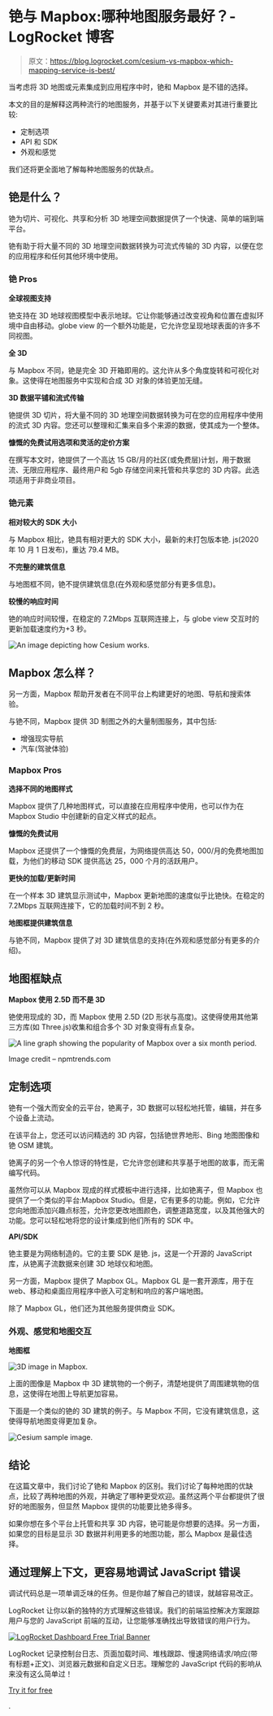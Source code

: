 # 铯与 Mapbox:哪种地图服务最好？- LogRocket 博客

> 原文：<https://blog.logrocket.com/cesium-vs-mapbox-which-mapping-service-is-best/>

当考虑将 3D 地图或元素集成到应用程序中时，铯和 Mapbox 是不错的选择。

本文的目的是解释这两种流行的地图服务，并基于以下关键要素对其进行重要比较:

*   定制选项
*   API 和 SDK
*   外观和感觉

我们还将更全面地了解每种地图服务的优缺点。

## 铯是什么？

铯为切片、可视化、共享和分析 3D 地理空间数据提供了一个快速、简单的端到端平台。

铯有助于将大量不同的 3D 地理空间数据转换为可流式传输的 3D 内容，以便在您的应用程序和任何其他环境中使用。

### 铯 Pros

**全球视图支持**

铯支持在 3D 地球视图模型中表示地球。它让你能够通过改变视角和位置在虚拟环境中自由移动。globe view 的一个额外功能是，它允许您呈现地球表面的许多不同视图。

**全 3D**

与 Mapbox 不同，铯是完全 3D 开箱即用的。这允许从多个角度旋转和可视化对象。这使得在地图服务中实现和合成 3D 对象的体验更加无缝。

**3D 数据平铺和流式传输**

铯提供 3D 切片，将大量不同的 3D 地理空间数据转换为可在您的应用程序中使用的流式 3D 内容。您还可以整理和汇集来自多个来源的数据，使其成为一个整体。

**慷慨的免费试用选项和灵活的定价方案**

在撰写本文时，铯提供了一个高达 15 GB/月的社区(或免费层)计划，用于数据流、无限应用程序、最终用户和 5gb 存储空间来托管和共享您的 3D 内容。此选项适用于非商业项目。

### 铯元素

**相对较大的 SDK 大小**

与 Mapbox 相比，铯具有相对更大的 SDK 大小，最新的未打包版本铯. js(2020 年 10 月 1 日发布)，重达 79.4 MB。

**不完整的建筑信息**

与地图框不同，铯不提供建筑信息(在外观和感觉部分有更多信息)。

**较慢的响应时间**

铯的响应时间较慢，在稳定的 7.2Mbps 互联网连接上，与 globe view 交互时的更新加载速度约为+3 秒。

![An image depicting how Cesium works.](img/9c1040e33efaf7ccaf962cc0aa9dd3ab.png)

## Mapbox 怎么样？

另一方面，Mapbox 帮助开发者在不同平台上构建更好的地图、导航和搜索体验。

与铯不同，Mapbox 提供 3D 制图之外的大量制图服务，其中包括:

*   增强现实导航
*   汽车(驾驶体验)

### Mapbox Pros

**选择不同的地图样式**

Mapbox 提供了几种地图样式，可以直接在应用程序中使用，也可以作为在 Mapbox Studio 中创建新的自定义样式的起点。

**慷慨的免费试用**

Mapbox 还提供了一个慷慨的免费层，为网络提供高达 50，000/月的免费地图加载，为他们的移动 SDK 提供高达 25，000 个月的活跃用户。

**更快的加载/更新时间**

在一个样本 3D 建筑显示测试中，Mapbox 更新地图的速度似乎比铯快。在稳定的 7.2Mbps 互联网连接下，它的加载时间不到 2 秒。

**地图框提供建筑信息**

与铯不同，Mapbox 提供了对 3D 建筑信息的支持(在外观和感觉部分有更多的介绍)。

## 地图框缺点

**Mapbox 使用 2.5D 而不是 3D**

铯使用现成的 3D，而 Mapbox 使用 2.5D (2D 形状与高度)。这使得使用其他第三方库(如 Three.js)收集和组合多个 3D 对象变得有点复杂。

![A line graph showing the popularity of Mapbox over a six month period.](img/2fd4bec4a804b5aa633a77e91c5c330e.png)

Image credit – npmtrends.com

## 定制选项

铯有一个强大而安全的云平台，铯离子，3D 数据可以轻松地托管，编辑，并在多个设备上流动。

在该平台上，您还可以访问精选的 3D 内容，包括铯世界地形、Bing 地图图像和铯 OSM 建筑。

铯离子的另一个令人惊讶的特性是，它允许您创建和共享基于地图的故事，而无需编写代码。

虽然你可以从 Mapbox 现成的样式模板中进行选择，比如铯离子，但 Mapbox 也提供了一个类似的平台:Mapbox Studio。但是，它有更多的功能。例如，它允许您向地图添加兴趣点标签，允许您更改地图颜色，调整道路宽度，以及其他强大的功能。您可以轻松地将您的设计集成到他们所有的 SDK 中。

**API/SDK**

铯主要是为网络制造的。它的主要 SDK 是铯. js，这是一个开源的 JavaScript 库，从铯离子流数据来创建 3D 地球仪和地图。

另一方面，Mapbox 提供了 Mapbox GL。Mapbox GL 是一套开源库，用于在 web、移动和桌面应用程序中嵌入可定制和响应的客户端地图。

除了 Mapbox GL，他们还为其他服务提供商业 SDK。

### 外观、感觉和地图交互

**地图框**

![ 3D image in Mapbox.](img/630bc634806487e9089191461ffbe621.png)

上面的图像是 Mapbox 中 3D 建筑物的一个例子，清楚地提供了周围建筑物的信息，这使得在地图上导航更加容易。

下面是一个类似的铯的 3D 建筑的例子。与 Mapbox 不同，它没有建筑信息，这使得导航地图变得更加复杂。

![Cesium sample image.](img/83225f7621023ede9aef042d07e7c836.png)

## 结论

在这篇文章中，我们讨论了铯和 Mapbox 的区别。我们讨论了每种地图的优缺点，比较了两种地图的外观，并确定了哪种更受欢迎。虽然这两个平台都提供了很好的地图服务，但显然 Mapbox 提供的功能要比铯多得多。

如果你想在多个平台上托管和共享 3D 内容，铯可能是你想要的选择。另一方面，如果您的目标是显示 3D 数据并利用更多的地图功能，那么 Mapbox 是最佳选择。

## 通过理解上下文，更容易地调试 JavaScript 错误

调试代码总是一项单调乏味的任务。但是你越了解自己的错误，就越容易改正。

LogRocket 让你以新的独特的方式理解这些错误。我们的前端监控解决方案跟踪用户与您的 JavaScript 前端的互动，让您能够准确找出导致错误的用户行为。

[![LogRocket Dashboard Free Trial Banner](img/cbfed9be3defcb505e662574769a7636.png)](https://lp.logrocket.com/blg/javascript-signup)

LogRocket 记录控制台日志、页面加载时间、堆栈跟踪、慢速网络请求/响应(带有标题+正文)、浏览器元数据和自定义日志。理解您的 JavaScript 代码的影响从来没有这么简单过！

[Try it for free](https://lp.logrocket.com/blg/javascript-signup)

.